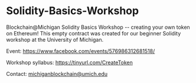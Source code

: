 # Solidity-Basics-Workshop
Blockchain@Michigan Solidity Basics Workshop -- creating your own token on Ethereum! This empty contract was created for our beginner Solidity workshop at the University of Michigan.

Event: https://www.facebook.com/events/576986312681518/

Workshop syllabus: https://tinyurl.com/CreateToken

Contact: michiganblockchain@umich.edu
